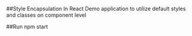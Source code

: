 ##Style Encapsulation In React
Demo application to utilize default styles and classes on component level

##Run
npm start
